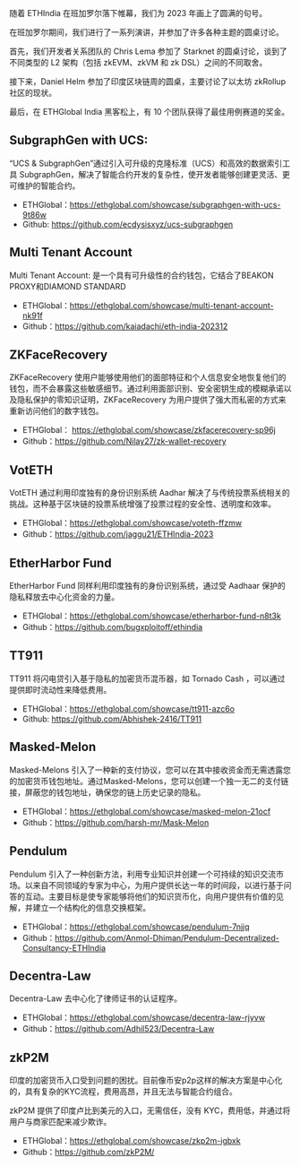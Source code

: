 
随着 ETHIndia 在班加罗尔落下帷幕，我们为 2023 年画上了圆满的句号。

在班加罗尔期间，我们进行了一系列演讲，并参加了许多各种主题的圆桌讨论。

首先，我们开发者关系团队的 Chris Lema 参加了 Starknet 的圆桌讨论，谈到了不同类型的 L2 架构（包括 zkEVM、zkVM 和 zk DSL）之间的不同取舍。

接下来，Daniel Helm 参加了印度区块链周的圆桌，主要讨论了以太坊 zkRollup 社区的现状。

最后，在 ETHGlobal India 黑客松上，有 10 个团队获得了最佳用例赛道的奖金。

## SubgraphGen with UCS:

“UCS & SubgraphGen”通过引入可升级的克隆标准（UCS）和高效的数据索引工具 SubgraphGen，解决了智能合约开发的复杂性，使开发者能够创建更灵活、更可维护的智能合约。

- ETHGlobal：https://ethglobal.com/showcase/subgraphgen-with-ucs-9t86w
- Github: https://github.com/ecdysisxyz/ucs-subgraphgen

## Multi Tenant Account
Multi Tenant Account:  是一个具有可升级性的合约钱包，它结合了BEAKON PROXY和DIAMOND STANDARD

- ETHGlobal：https://ethglobal.com/showcase/multi-tenant-account-nk91f
- Github：https://github.com/kaiadachi/eth-india-202312



## ZKFaceRecovery
ZKFaceRecovery 使用户能够使用他们的面部特征和个人信息安全地恢复他们的钱包，而不会暴露这些敏感细节。通过利用面部识别、安全密钥生成的模糊承诺以及隐私保护的零知识证明，ZKFaceRecovery  为用户提供了强大而私密的方式来重新访问他们的数字钱包。

- ETHGlobal： https://ethglobal.com/showcase/zkfacerecovery-sp96j
- Github：https://github.com/Nilay27/zk-wallet-recovery


## VotETH

VotETH 通过利用印度独有的身份识别系统 Aadhar 解决了与传统投票系统相关的挑战。这种基于区块链的投票系统增强了投票过程的安全性、透明度和效率。

- ETHGlobal：https://ethglobal.com/showcase/voteth-ffzmw
- Github：https://github.com/jaggu21/ETHIndia-2023

## EtherHarbor Fund

EtherHarbor Fund 同样利用印度独有的身份识别系统，通过受 Aadhaar 保护的隐私释放去中心化资金的力量。

- ETHGlobal：https://ethglobal.com/showcase/etherharbor-fund-n8t3k
- Github：https://github.com/bugxploitoff/ethindia


## TT911

TT911 将闪电贷引入基于隐私的加密货币混币器，如 Tornado Cash ，可以通过提供即时流动性来降低费用。

- ETHGlobal：https://ethglobal.com/showcase/tt911-azc6o
- Github: https://github.com/Abhishek-2416/TT911

## Masked-Melon

Masked-Melons 引入了一种新的支付协议，您可以在其中接收资金而无需透露您的加密货币钱包地址。通过Masked-Melons，您可以创建一个独一无二的支付链接，屏蔽您的钱包地址，确保您的链上历史记录的隐私。

- ETHGlobal：https://ethglobal.com/showcase/masked-melon-21ocf
- Github：https://github.com/harsh-mr/Mask-Melon


## Pendulum

Pendulum 引入了一种创新方法，利用专业知识并创建一个可持续的知识交流市场。以来自不同领域的专家为中心，为用户提供长达一年的时间段，以进行基于问答的互动。主要目标是使专家能够将他们的知识货币化，向用户提供有价值的见解，并建立一个结构化的信息交换框架。

- ETHGlobal：https://ethglobal.com/showcase/pendulum-7njjq
- Github：https://github.com/Anmol-Dhiman/Pendulum-Decentralized-Consultancy-ETHIndia

## Decentra-Law

 Decentra-Law 去中心化了律师证书的认证程序。

- ETHGlobal：https://ethglobal.com/showcase/decentra-law-rjyvw
- Github：https://github.com/Adhil523/Decentra-Law

## zkP2M

印度的加密货币入口受到问题的困扰。目前像币安p2p这样的解决方案是中心化的，具有复杂的KYC流程，费用高昂，并且无法与智能合约组合。

zkP2M 提供了印度卢比到美元的入口，无需信任，没有 KYC，费用低，并通过将用户与商家匹配来减少欺诈。 

- ETHGlobal：https://ethglobal.com/showcase/zkp2m-igbxk
- Github：https://github.com/zkP2M/